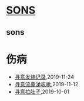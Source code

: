 # [SONS](https://wongoo.github.io/sons)

## sons
# 伤病
* [寻意发烧记录](/xunyi/2019/20191124-have-a-fever),2019-11-24
* [寻意流鼻涕咳嗽](/xunyi/2019/20191112-cold),2019-11-12
* [寻意拉肚子](/xunyi/2019/20191001-diarrhea),2019-10-01
